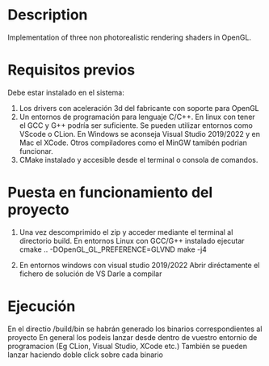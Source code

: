 # Description
Implementation of three non photorealistic rendering shaders in OpenGL.

# Requisitos previos
Debe estar instalado en el sistema: 
1. Los drivers con aceleración 3d del fabricante con soporte para OpenGL
2. Un entornos de programación para lenguaje C/C++. En linux con tener el GCC y G++ podría ser suficiente. 
Se pueden utilizar entornos como VScode o CLion. 
En Windows se aconseja Visual Studio 2019/2022 y en Mac el XCode. Otros compiladores como el MinGW tamibén podrian funcionar.
3. CMake instalado y accesible desde el terminal o consola de comandos.

# Puesta en funcionamiento del proyecto
1. Una vez descomprimido el zip y acceder mediante el terminal al directorio build.
En entornos Linux con GCC/G++ instalado ejecutar
cmake .. -DOpenGL_GL_PREFERENCE=GLVND
make -j4

2. En entornos windows con visual studio 2019/2022
Abrir diréctamente el fichero de solución de VS
Darle a compilar

#  Ejecución
En el directio /build/bin se habrán generado los binarios correspondientes al proyecto
En general los podeis lanzar desde dentro de vuestro entornio de programacion (Eg CLion, Visual Studio, XCode etc.)
También se pueden lanzar haciendo doble click sobre cada binario
